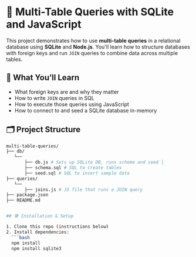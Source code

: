 # 🧠 Multi-Table Queries with SQLite and JavaScript

This project demonstrates how to use **multi-table queries** in a relational database using **SQLite** and **Node.js**. You'll learn how to structure databases with foreign keys and run `JOIN` queries to combine data across multiple tables.

## 🚀 What You’ll Learn

- What foreign keys are and why they matter
- How to write `JOIN` queries in SQL
- How to execute those queries using JavaScript
- How to connect to and seed a SQLite database in-memory

## 🗂 Project Structure

 ```bash
multi-table-queries/ 
├── db/
    └── 
        ├── db.js # Sets up SQLite DB, runs schema and seed │ 
        ├── schema.sql # SQL to create tables 
        ├── seed.sql # SQL to insert sample data 
├── queries/ 
    └── 
        ├── joins.js # JS file that runs a JOIN query 
├── package.json 
├── README.md


## 🛠 Installation & Setup

1. Clone this repo (instructions below)
2. Install dependencies:
   ```bash
   npm install
   npm install sqlite3


